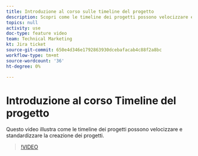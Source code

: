 ```yaml
---
title: Introduzione al corso sulle timeline del progetto
description: Scopri come le timeline dei progetti possono velocizzare e standardizzare la creazione dei progetti.
topics: null
activity: use
doc-type: feature video
team: Technical Marketing
kt: Jira ticket
source-git-commit: 650e4d346e1792863930dcebafacab4c88f2a8bc
workflow-type: tm+mt
source-wordcount: '36'
ht-degree: 0%

---
```


# Introduzione al corso Timeline del progetto

Questo video illustra come le timeline dei progetti possono velocizzare e standardizzare la creazione dei progetti.

>[!VIDEO](https://video.tv.adobe.com/v/335212/?quality=12&learn=on)
